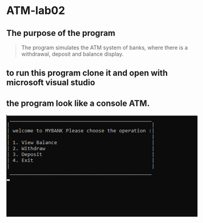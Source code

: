 # ATM-lab02

## The purpose of the program
>The program simulates the ATM system of banks, where there is a withdrawal, deposit and balance display.


## to run this program clone it and open with microsoft visual studio


##  the program look like a console ATM.

![](./img/Test2.png)

